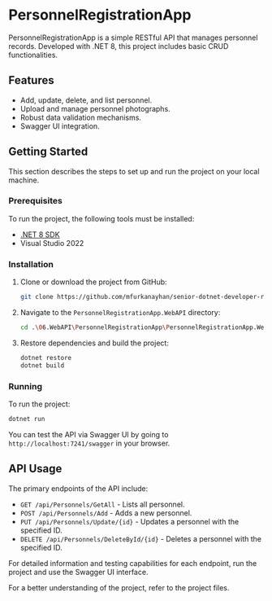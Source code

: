 # PersonnelRegistrationApp

PersonnelRegistrationApp is a simple RESTful API that manages personnel records. Developed with .NET 8, this project includes basic CRUD functionalities.

## Features

- Add, update, delete, and list personnel.
- Upload and manage personnel photographs.
- Robust data validation mechanisms.
- Swagger UI integration.

## Getting Started

This section describes the steps to set up and run the project on your local machine.

### Prerequisites

To run the project, the following tools must be installed:
- [.NET 8 SDK](https://dotnet.microsoft.com/download)
- Visual Studio 2022

### Installation

1. Clone or download the project from GitHub:
    ```sh
    git clone https://github.com/mfurkanayhan/senior-dotnet-developer-roadmap.git
    ```

2. Navigate to the `PersonnelRegistrationApp.WebAPI` directory:
    ```sh
    cd .\06.WebAPI\PersonnelRegistrationApp\PersonnelRegistrationApp.WebAPI
    ```

3. Restore dependencies and build the project:
    ```sh
    dotnet restore
    dotnet build
    ```

### Running

To run the project:

```sh
dotnet run
```

You can test the API via Swagger UI by going to `http://localhost:7241/swagger` in your browser.

## API Usage

The primary endpoints of the API include:

- `GET /api/Personnels/GetAll` - Lists all personnel.
- `POST /api/Personnels/Add` - Adds a new personnel.
- `PUT /api/Personnels/Update/{id}` - Updates a personnel with the specified ID.
- `DELETE /api/Personnels/DeleteById/{id}` - Deletes a personnel with the specified ID.

For detailed information and testing capabilities for each endpoint, run the project and use the Swagger UI interface.

For a better understanding of the project, refer to the project files.